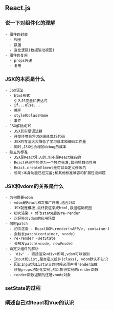 ## React.js
### 说一下对组件化的理解
    - 组件的封装
      - 视图
      - 数据
      - 变化逻辑(数据驱动视图)
    - 组件的复用
      - props传递
      - 复用
### JSX的本质是什么
    - JSX语法
      - html形式
      - 引入JS变量和表达式
      - if...else...
      - 循环
      - style和className
      - 事件
    - JSX解析成JS
      - JSX其实是语法糖
      - 开发环境会将JSX编译成JS代码
      - JSX的写法大大降低了学习成本和编码工作量
      - 同时,JSX也会增加debug的成本
    - 独立的标准
      - JSX是React引入的,但不是React独有的
      - React已经将它作为一个独立标准,其他项目也可用
      - React.createElment是可以自定义修改的
      - 说明:本身功能已经完备;和其他标准兼容和扩展性没问题
### JSX和vdom的关系是什么
    - 为何需要vdom
      - vdom是React初次推广开来,结合JSX
      - JSX就是模板,最终要渲染成html,数据驱动视图
      - 初次渲染 + 修改state后的re-render
      - 正好符合vdom的应用场景
    - 何时patch
      - 初次渲染 - ReactDOM.render(<APP/>, container)
      - 会触发patch(container, vnode)
      - re-render -setState
      - 会触发patch(vnode, newVnode)
    - 自定义组件的解析
      - 'div' - 直接渲染<div>即可,vdom可以做到
      - Input和List,是自定义组件(class), vdom默认不认识
      - 因此Input和List定义的时候必须声明render函数
      - 根据props初始化实例,然后执行实例的render函数
      - render函数返回的还是vnode对象
### setState的过程
### 阐述自己对React和Vue的认识